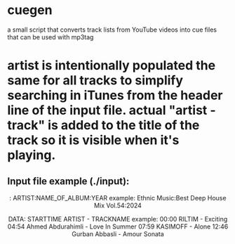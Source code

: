 # cuegen
a small script that converts track lists from YouTube videos into cue files that can be used with mp3tag

# artist is intentionally populated the same for all tracks to simplify searching in iTunes from the header line of the input file.  actual "artist - track" is added to the title of the track so it is visible when it's playing.

Input file example (./input):
----------------------------

<HEADER LINE>: ARTIST:NAME_OF_ALBUM:YEAR
  example:  Ethnic Music:Best Deep House Mix Vol.54:2024

DATA:  STARTTIME ARTIST - TRACKNAME
  example:
    00:00 RILTIM - Exciting
    04:54 Ahmed Abdurahimli - Love In Summer
    07:59 KASIMOFF - Alone
    12:46 Gurban Abbasli - Amour Sonata
